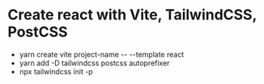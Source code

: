 # Create react with Vite, TailwindCSS, PostCSS

- yarn create vite project-name -- --template react 
- yarn add -D tailwindcss postcss autoprefixer
- npx tailwindcss init -p
